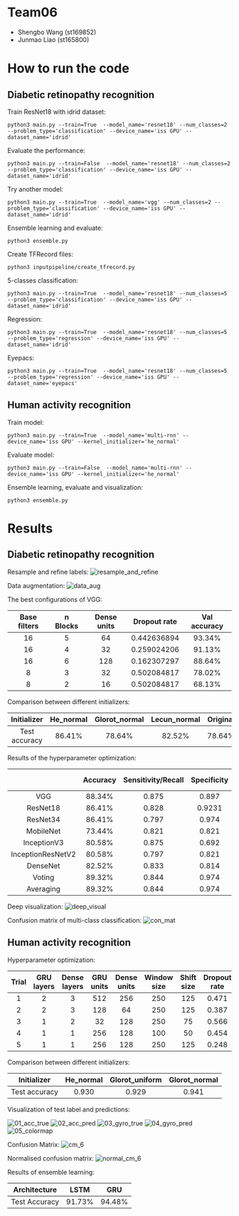 # Team06
- Shengbo Wang (st169852)
- Junmao Liao (st165800)

# How to run the code
## Diabetic retinopathy recognition
Train ResNet18 with idrid dataset:

`python3 main.py --train=True  --model_name='resnet18' --num_classes=2 --problem_type='classification' --device_name='iss GPU' --dataset_name='idrid'`

Evaluate the performance:

`python3 main.py --train=False  --model_name='resnet18' --num_classes=2 --problem_type='classification' --device_name='iss GPU' --dataset_name='idrid'`

Try another model:

`python3 main.py --train=True  --model_name='vgg' --num_classes=2 --problem_type='classification' --device_name='iss GPU' --dataset_name='idrid'`

Ensemble learning and evaluate:

`python3 ensemble.py`

Create TFRecord files:

`python3 inputpipeline/create_tfrecord.py`

5-classes classification:

`python3 main.py --train=True  --model_name='resnet18' --num_classes=5 --problem_type='classification' --device_name='iss GPU' --dataset_name='idrid'`

Regression:

`python3 main.py --train=True  --model_name='resnet18' --num_classes=5 --problem_type='regression' --device_name='iss GPU' --dataset_name='idrid'`

Eyepacs:

`python3 main.py --train=True  --model_name='resnet18' --num_classes=5 --problem_type='regression' --device_name='iss GPU' --dataset_name='eyepacs'`


## Human activity recognition
Train model:

`python3 main.py --train=True  --model_name='multi-rnn' --device_name='iss GPU' --kernel_initializer='he_normal'`

Evaluate model:

`python3 main.py --train=False  --model_name='multi-rnn' --device_name='iss GPU' --kernel_initializer='he_normal'`

Ensemble learning, evaluate and visualization:

`python3 ensemble.py`

# Results
## Diabetic retinopathy recognition
Resample and refine labels:
![resample_and_refine](https://github.tik.uni-stuttgart.de/iss/dl-lab-2020-team06/blob/master/diabetic_retinopathy/01_Resampling%20and%20refine%20labels.JPG)


Data augmentation:
![data_aug](https://github.tik.uni-stuttgart.de/iss/dl-lab-2020-team06/blob/master/diabetic_retinopathy/02_data%20augmentation.JPG)


The best configurations of VGG:

| Base filters | n Blocks | Dense units | Dropout rate | Val accuracy |
| :---: | :---: | :---: | :---: | :---: |
| 16 | 5 | 64 | 0.442636894 | 93.34% |
| 16 | 4 | 32 | 0.259024206 | 91.13% |
| 16 | 6 | 128 | 0.162307297 | 88.64% |
| 8 | 3 | 32 | 0.502084817 | 78.02% |
| 8 | 2 | 16 | 0.502084817 | 68.13% |


Comparison between different initializers:

| Initializer | He_normal | Glorot_normal | Lecun_normal | Original |
| :---: |:---: | :---: | :---: | :---: |
| Test accuracy | 86.41% | 78.64% | 82.52% | 78.64% | 


Results of the hyperparameter optimization:

|  | Accuracy | Sensitivity/Recall | Specificity | Precision | F1 score |
| :---: | :---: | :---: | :---: | :---: | :---: |
| VGG | 88.34% | 0.875 | 0.897 | 0.933 | 0.903 |
| ResNet18 | 86.41% | 0.828 | 0.9231 | 0.946 | 0.883 |
| ResNet34 | 86.41% | 0.797 | 0.974 | 0.981 | 0.879 |
| MobileNet | 73.44% | 0.821 | 0.821 | 0.870 | 0.797 |
| InceptionV3 | 80.58% | 0.875 | 0.692 | 0.824 | 0.849 |
| InceptionResNetV2 | 80.58% | 0.797 | 0.821 | 0.879 | 0.836 |
| DenseNet | 82.52% | 0.833 | 0.814 | 0.862 | 0.847 |
| Voting | 89.32% | 0.844 | 0.974 | 0.982 | 0.908 |
| Averaging | 89.32% | 0.844 | 0.974 | 0.982 | 0.908 |

Deep visualization:
![deep_visual](https://github.tik.uni-stuttgart.de/iss/dl-lab-2020-team06/blob/master/diabetic_retinopathy/03_deep%20visualization.JPG)


Confusion matrix of multi-class classification:
![con_mat](https://github.tik.uni-stuttgart.de/iss/dl-lab-2020-team06/blob/master/diabetic_retinopathy/04_confusion%20matrix.JPG)




## Human activity recognition

Hyperparameter optimization:

| Trial | GRU layers | Dense layers | GRU units | Dense units | Window size | Shift size | Dropout rate | Val accuracy |
| :---: | :---: | :---: | :---: | :---: | :---: | :---: | :---: | :---: |
| 1 | 2 | 3 | 512 | 256 | 250 | 125 | 0.471 | 92.9% |
| 2 | 2 | 3 | 128 | 64 | 250 | 125 | 0.387 | 90.8% |
| 3 | 1 | 2 | 32 | 128 | 250 | 75 | 0.566 | 85.1% |
| 4 | 1 | 1 | 256 | 128 | 100 | 50 | 0.454 | 85.8% |
| 5 | 1 | 1 | 256 | 128 | 250 | 125 | 0.248 | 88.4% |


Comparison between different initializers:

| Initializer | He_normal | Glorot_uniform | Glorot_normal |
| :---: |:---: | :---: | :---: |
| Test accuracy | 0.930 | 0.929 | 0.941 | 


Visualization of test label and predictions:

![01_acc_true](https://github.tik.uni-stuttgart.de/iss/dl-lab-2020-team06/blob/master/human_activity_recognition/01_acc%20signals%20with%20true%20labels%20visualization.png)
![02_acc_pred](https://github.tik.uni-stuttgart.de/iss/dl-lab-2020-team06/blob/master/human_activity_recognition/02_acc%20signals%20with%20predictions%20visualization.png)
![03_gyro_true](https://github.tik.uni-stuttgart.de/iss/dl-lab-2020-team06/blob/master/human_activity_recognition/03_gyro%20signals%20with%20true%20labels%20visualization.png)
![04_gyro_pred](https://github.tik.uni-stuttgart.de/iss/dl-lab-2020-team06/blob/master/human_activity_recognition/04_gyro%20signals%20with%20predictions%20visualization.png)
![05_colormap](https://github.tik.uni-stuttgart.de/iss/dl-lab-2020-team06/blob/master/human_activity_recognition/05_colormap.png)


Confusion Matrix:
![cm_6](https://github.tik.uni-stuttgart.de/iss/dl-lab-2020-team06/blob/master/human_activity_recognition/evaluation/cm_6.png)


Normalised confusion matrix:
![normal_cm_6](https://github.tik.uni-stuttgart.de/iss/dl-lab-2020-team06/blob/master/human_activity_recognition/evaluation/normal_cm_6.png)


Results of ensemble learning:

| Architecture | LSTM | GRU |
| :---: | :---: | :---: |
| Test Accuracy | 91.73% | 94.48% | 
